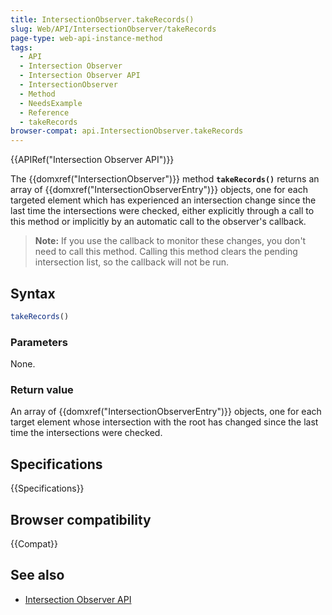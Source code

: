 ```yaml
---
title: IntersectionObserver.takeRecords()
slug: Web/API/IntersectionObserver/takeRecords
page-type: web-api-instance-method
tags:
  - API
  - Intersection Observer
  - Intersection Observer API
  - IntersectionObserver
  - Method
  - NeedsExample
  - Reference
  - takeRecords
browser-compat: api.IntersectionObserver.takeRecords
---
```

{{APIRef("Intersection Observer API")}}

The {{domxref("IntersectionObserver")}} method
**`takeRecords()`** returns an array of
{{domxref("IntersectionObserverEntry")}} objects, one for each targeted element which
has experienced an intersection change since the last time the intersections were
checked, either explicitly through a call to this method or implicitly by an automatic
call to the observer's callback.

> **Note:** If you use the callback to monitor these changes, you don't
> need to call this method. Calling this method clears the pending intersection list, so
> the callback will not be run.

## Syntax

```js
takeRecords()
```

### Parameters

None.

### Return value

An array of {{domxref("IntersectionObserverEntry")}} objects, one for each target
element whose intersection with the root has changed since the last time the
intersections were checked.

## Specifications

{{Specifications}}

## Browser compatibility

{{Compat}}

## See also

- [Intersection Observer
  API](/en-US/docs/Web/API/Intersection_Observer_API)
